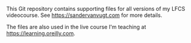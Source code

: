 This Git repository contains supporting files for all versions of my LFCS videocourse. See https://sandervanvugt.com for more details. 

The files are also used in the live course I'm teaching at https://learning.oreilly.com.
